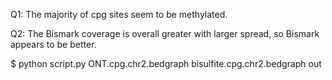 Q1: The majority of cpg sites seem to be methylated.

Q2: The Bismark coverage is overall greater with larger spread, so Bismark appears to be better.


$ python script.py ONT.cpg.chr2.bedgraph bisulfite.cpg.chr2.bedgraph out